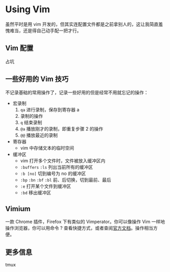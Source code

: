 # Using Vim

虽然平时是用 vim 开发的，但其实连配置文件都是之前拿别人的，这让我简直羞愧难当，还是得自己动手配一把才行。

## Vim 配置
占坑

## 一些好用的 Vim 技巧

不记录基础的常用操作了，记录一些好用的但是经常不用就忘记的操作：

* 宏录制
	1. `qa` 进行录制，保存到寄存器 a
	2. 录制的操作
 	3. `q` 结束录制
	4. `@a` 播放刚才的录制，即重复步骤 2 的操作
	5. `@@` 播放最近的录制
* 寄存器
    * vim 中存储文本的临时空间
* 缓冲区
    * vim 打开多个文件时，文件被放入缓冲区内
    * `:buffers` `:ls` 列出当前所有的缓冲区
    * `:b [no]` 切到编号为 no 的缓冲区
    * `:bp` `:bn` `:bf` `:bl` 前、后切换，切到最前、最后
    * `:e` 打开某个文件到缓冲区
    * `:bd` 移出缓冲区
  
## Vimium

一款 Chrome 插件，Firefox 下有类似的 Vimperator。你可以像操作 Vim 一样地操作浏览器，你可以用命令 ? 查看快捷方式，或者查阅[官方文档](https://github.com/philc/vimium)。操作相当方便。


## 更多信息
tmux

